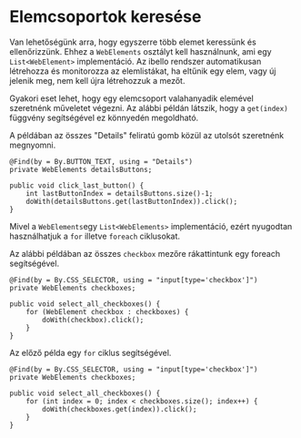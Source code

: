 # Elemcsoportok keresése

Van lehetőségünk arra, hogy egyszerre több elemet keressünk és ellenőrizzünk. Ehhez a `WebElements` osztályt kell használnunk, ami egy `List<WebElement>` implementáció.
Az ibello rendszer automatikusan létrehozza és monitorozza az elemlistákat, ha eltűnik egy elem, vagy új jelenik meg, nem kell újra létrehozzuk a mezőt.

Gyakori eset lehet, hogy egy elemcsoport valahanyadik elemével szeretnénk műveletet végezni. Az alábbi példán látszik, hogy a `get(index)` függvény segítségével ez könnyedén megoldható.

A példában az összes "Details" feliratú gomb közül az utolsót szeretnénk megnyomni. 

```
@Find(by = By.BUTTON_TEXT, using = "Details")
private WebElements detailsButtons;

public void click_last_button() {
    int lastButtonIndex = detailsButtons.size()-1;
    doWith(detailsButtons.get(lastButtonIndex)).click();
}
```

Mivel a `WebElements`egy `List<WebElements>` implementáció, ezért nyugodtan használhatjuk a `for` illetve `foreach` ciklusokat. 

Az alábbi példában az összes `checkbox` mezőre rákattintunk egy foreach segítségével.

```
@Find(by = By.CSS_SELECTOR, using = "input[type='checkbox']")
private WebElements checkboxes;

public void select_all_checkboxes() {
    for (WebElement checkbox : checkboxes) {
        doWith(checkbox).click();
    }
}
```

Az előző példa egy `for` ciklus segítségével.

```
@Find(by = By.CSS_SELECTOR, using = "input[type='checkbox']")
private WebElements checkboxes;

public void select_all_checkboxes() {
    for (int index = 0; index < checkboxes.size(); index++) {
        doWith(checkboxes.get(index)).click();
    }
}
```